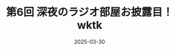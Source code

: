 ---
archiveId: archive0006
title: 第6回 深夜のラジオ部屋お披露目！wktk
description: archive template
draft: true
date: 2025-03-30
videoId: jmWbRzlD9e4
tags: ['雑談']
---